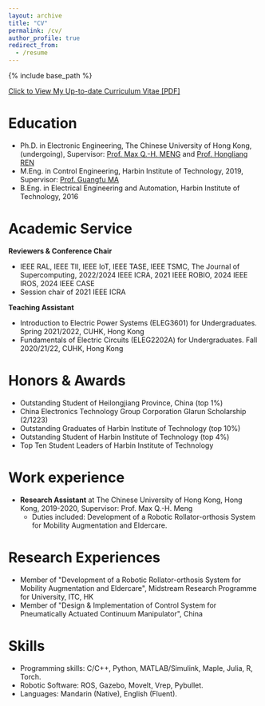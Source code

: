 ```yaml
---
layout: archive
title: "CV"
permalink: /cv/
author_profile: true
redirect_from:
  - /resume
---
```


{% include base_path %}

[Click to View My Up-to-date Curriculum Vitae [PDF]](/files/cv.pdf) 

Education
======
* Ph.D. in Electronic Engineering, The Chinese University of Hong Kong, (undergoing), Supervisor: [Prof. Max Q.-H. MENG](https://www.ee.cuhk.edu.hk/~qhmeng/) and [Prof. Hongliang REN](https://www.ee.cuhk.edu.hk/en-gb/people/academic-staff/professors/prof-ren-hongliang)
* M.Eng. in Control Engineering, Harbin Institute of Technology, 2019, Supervisor: [Prof. Guangfu MA](http://homepage.hit.edu.cn/maguangfu)
* B.Eng. in Electrical Engineering and Automation, Harbin Institute of Technology, 2016


Academic Service
======
**Reviewers & Conference Chair**
- IEEE RAL, IEEE TII, IEEE IoT, IEEE TASE, IEEE TSMC, The Journal of Supercomputing, 2022/2024 IEEE ICRA, 2021 IEEE ROBIO, 2024 IEEE IROS, 2024 IEEE CASE
- Session chair of 2021 IEEE ICRA

**Teaching Assistant**
- Introduction to Electric Power Systems (ELEG3601) for Undergraduates. Spring 2021/2022, CUHK, Hong Kong
- Fundamentals of Electric Circuits (ELEG2202A) for Undergraduates. Fall 2020/21/22, CUHK, Hong Kong

Honors & Awards
======
- Outstanding Student of Heilongjiang Province, China (top 1%)
- China Electronics Technology Group Corporation Glarun Scholarship (2/1223)
- Outstanding Graduates of Harbin Institute of Technology (top 10%)
- Outstanding Student of Harbin Institute of Technology (top 4%)
- Top Ten Student Leaders of Harbin Institute of Technology


Work experience
======
* **Research Assistant** at The Chinese University of Hong Kong, Hong Kong, 2019-2020, Supervisor: Prof. Max Q.-H. Meng
  * Duties included: Development of a Robotic Rollator-orthosis System for Mobility Augmentation and Eldercare. 

<!--* **Intern** at 2012 Lab, Huawei Technologies Co. Ltd., Shenzhen, 05/2021 – 09/2021, Mentor: Dr. Chen Chen
  * Duties included: Develop the learning-based motion planner for the mobile manipulator. -->
 
 
Research Experiences
=======
- Member of "Development of a Robotic Rollator-orthosis System for Mobility Augmentation and Eldercare", Midstream Research Programme for University, ITC, HK 
- Member of "Design & Implementation of Control System for Pneumatically Actuated Continuum Manipulator", China 

Skills
======
* Programming skills: C/C++, Python, MATLAB/Simulink, Maple, Julia, R, Torch.
* Robotic Software: ROS, Gazebo, MoveIt, Vrep, Pybullet.
* Languages: Mandarin (Native), English (Fluent).
